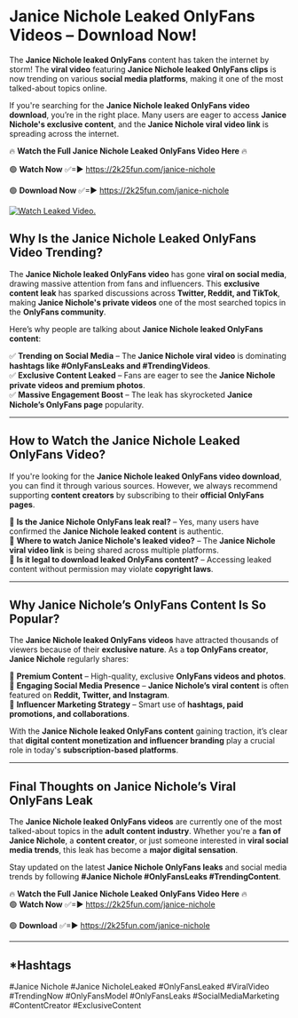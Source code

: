 # Janice Nichole Leaked OnlyFans Videos – Download Now!

The **Janice Nichole leaked OnlyFans** content has taken the internet by storm! The **viral video** featuring **Janice Nichole leaked OnlyFans clips** is now trending on various **social media platforms**, making it one of the most talked-about topics online.  

If you're searching for the **Janice Nichole leaked OnlyFans video download**, you’re in the right place. Many users are eager to access **Janice Nichole's exclusive content**, and the **Janice Nichole viral video link** is spreading across the internet.  

🔥 **Watch the Full Janice Nichole Leaked OnlyFans Video Here** 🔥  

🟢 **Watch Now** ✅=► https://2k25fun.com/janice-nichole

🟢 **Download Now** ✅=► https://2k25fun.com/janice-nichole

[![Watch Leaked Video.](https://miro.medium.com/v2/resize:fit:828/format:webp/1*cilzJN44JGOrTw9NJCrNHA.gif "Watch Leaked Video")](https://2k25fun.com/janice-nichole)

## **Why Is the Janice Nichole Leaked OnlyFans Video Trending?**  

The **Janice Nichole leaked OnlyFans video** has gone **viral on social media**, drawing massive attention from fans and influencers. This **exclusive content leak** has sparked discussions across **Twitter, Reddit, and TikTok**, making **Janice Nichole's private videos** one of the most searched topics in the **OnlyFans community**.  

Here’s why people are talking about **Janice Nichole leaked OnlyFans content**:  

✅ **Trending on Social Media** – The **Janice Nichole viral video** is dominating **hashtags like #OnlyFansLeaks and #TrendingVideos**.  
✅ **Exclusive Content Leaked** – Fans are eager to see the **Janice Nichole private videos and premium photos**.  
✅ **Massive Engagement Boost** – The leak has skyrocketed **Janice Nichole’s OnlyFans page** popularity.  

---

## **How to Watch the Janice Nichole Leaked OnlyFans Video?**  

If you're looking for the **Janice Nichole leaked OnlyFans video download**, you can find it through various sources. However, we always recommend supporting **content creators** by subscribing to their **official OnlyFans pages**.  

🔹 **Is the Janice Nichole OnlyFans leak real?** – Yes, many users have confirmed the **Janice Nichole leaked content** is authentic.  
🔹 **Where to watch Janice Nichole's leaked video?** – The **Janice Nichole viral video link** is being shared across multiple platforms.  
🔹 **Is it legal to download leaked OnlyFans content?** – Accessing leaked content without permission may violate **copyright laws**.  

---

## **Why Janice Nichole’s OnlyFans Content Is So Popular?**  

The **Janice Nichole leaked OnlyFans videos** have attracted thousands of viewers because of their **exclusive nature**. As a **top OnlyFans creator**, **Janice Nichole** regularly shares:  

📌 **Premium Content** – High-quality, exclusive **OnlyFans videos and photos**.  
📌 **Engaging Social Media Presence** – **Janice Nichole’s viral content** is often featured on **Reddit, Twitter, and Instagram**.  
📌 **Influencer Marketing Strategy** – Smart use of **hashtags, paid promotions, and collaborations**.  

With the **Janice Nichole leaked OnlyFans content** gaining traction, it’s clear that **digital content monetization and influencer branding** play a crucial role in today's **subscription-based platforms**.  

---

## **Final Thoughts on Janice Nichole’s Viral OnlyFans Leak**  

The **Janice Nichole leaked OnlyFans videos** are currently one of the most talked-about topics in the **adult content industry**. Whether you're a **fan of Janice Nichole**, a **content creator**, or just someone interested in **viral social media trends**, this leak has become a **major digital sensation**.  

Stay updated on the latest **Janice Nichole OnlyFans leaks** and social media trends by following **#Janice Nichole #OnlyFansLeaks #TrendingContent**.  

🔥 **Watch the Full Janice Nichole Leaked OnlyFans Video Here** 🔥  
🟢 **Watch Now** ✅=► https://2k25fun.com/janice-nichole

🟢 **Download** ✅=► https://2k25fun.com/janice-nichole

---

## *Hashtags
#Janice Nichole #Janice NicholeLeaked #OnlyFansLeaked #ViralVideo #TrendingNow #OnlyFansModel #OnlyFansLeaks #SocialMediaMarketing #ContentCreator #ExclusiveContent  